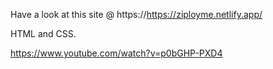 Have a look at this site @ https://https://ziployme.netlify.app/

HTML and CSS.

https://www.youtube.com/watch?v=p0bGHP-PXD4

